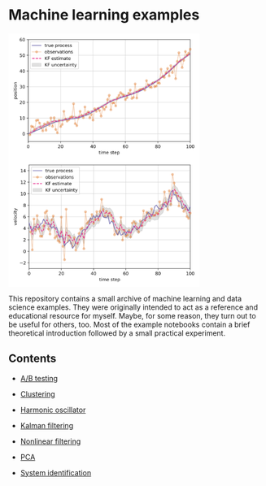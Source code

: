 # Machine learning examples

<p float="left">
  <img src="assets/kalman_position.svg" alt="KF position estimates" height="250" align="left">
  <img src="assets/kalman_velocity.svg" alt="KF velocity estimates" height="250" align="center">
</p>

This repository contains a small archive of machine learning and data science examples.
They were originally intended to act as a reference and educational resource for myself.
Maybe, for some reason, they turn out to be useful for others, too.
Most of the example notebooks contain a brief theoretical introduction followed by a small practical experiment.

## Contents

- [A/B testing](./ab_testing.ipynb)

- [Clustering](./clustering_example.ipynb)

- [Harmonic oscillator](./harmonic_oscillator.ipynb)

- [Kalman filtering](./kalman_filter.ipynb)

- [Nonlinear filtering](./nonlinear_filters.ipynb)

- [PCA](./principal_components.ipynb)

- [System identification](./system_identification.ipynb)

